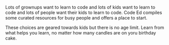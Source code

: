Lots of grownups want to learn to code and lots of kids want to learn to code and lots of people want their kids to learn to code. Code Ed compiles some curated resources for busy people and offers a place to start.

These choices are geared towards kids but there is no age limit. Learn from what helps you learn, no matter how many candles are on yoru birthday cake.
